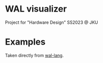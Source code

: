 # WAL visualizer

Project for "Hardware Design" SS2023 @ JKU

# Examples

Taken directly from [wal-lang](https://github.com/ics-jku/wal).